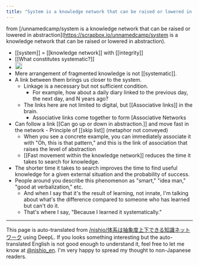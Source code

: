 ```yaml
---
title: "System is a knowledge network that can be raised or lowered in abstraction."
---
```


from [/unnamedcamp/system is a knowledge network that can be raised or lowered in abstraction](https://scrapbox.io/unnamedcamp/system is a knowledge network that can be raised or lowered in abstraction).
- [[system]] = [[knowledge network]] with [[integrity]]
- [[What constitutes systematic?]]
- <img src='https://scrapbox.io/api/pages/unnamedcamp/nishio/icon' alt='/unnamedcamp/nishio.icon' height="19.5"/>
- Mere arrangement of fragmented knowledge is not [[systematic]].
- A link between them brings us closer to the system.
    - Linkage is a necessary but not sufficient condition.
        - For example, how about a daily diary linked to the previous day, the next day, and N years ago?
    - The links here are not limited to digital, but [[Associative links]] in the brain.
        - Associative links come together to form [Associative Networks
- Can follow a link [[Can go up or down in abstraction.]] and move fast in the network
        - Principle of [[skip list]] (metaphor not conveyed)
    - When you see a concrete example, you can immediately associate it with "Oh, this is that pattern," and this is the link of association that raises the level of abstraction
    - [[Fast movement within the knowledge network]] reduces the time it takes to search for knowledge.
- The shorter time it takes to search improves the time to find useful knowledge for a given external situation and the probability of success.
- People around you describe this phenomenon as "smart," "idea man," "good at verbalization," etc.
    - And when I say that it's the result of learning, not innate, I'm talking about what's the difference compared to someone who has learned but can't do it.
    - That's where I say, "Because I learned it systematically."
---
This page is auto-translated from [/nishio/体系は抽象度上下できる知識ネットワーク](https://scrapbox.io/nishio/体系は抽象度上下できる知識ネットワーク) using DeepL. If you looks something interesting but the auto-translated English is not good enough to understand it, feel free to let me know at [@nishio_en](https://twitter.com/nishio_en). I'm very happy to spread my thought to non-Japanese readers.